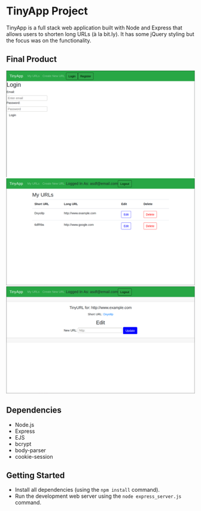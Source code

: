 # TinyApp Project

TinyApp is a full stack web application built with Node and Express that allows users to shorten long URLs (à la bit.ly).  It has some jQuery styling but the focus was on the functionality.

## Final Product


!["Screenshot of login page"](https://raw.githubusercontent.com/sbentley2019/tinyapp/master/docs/login-page.png)
!["Screenshot of url list page"](https://raw.githubusercontent.com/sbentley2019/tinyapp/master/docs/urlsList-page.png)
!["Screenshot of add urls page"](https://raw.githubusercontent.com/sbentley2019/tinyapp/master/docs/addUrls-page.png)


## Dependencies

- Node.js
- Express
- EJS
- bcrypt
- body-parser
- cookie-session

## Getting Started

- Install all dependencies (using the `npm install` command).
- Run the development web server using the `node express_server.js` command.